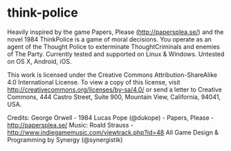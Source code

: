 think-police
============

Heavily inspired by the game Papers, Please (http://papersplea.se/) and the novel 1984 ThinkPolice is a game of moral decisions. You operate as an agent of the Thought Police to exterminate ThoughtCriminals and enemies of The Party. Currently tested and supported on Linux & Windows. Untested on OS X, Android, iOS.

This work is licensed under the Creative Commons Attribution-ShareAlike 4.0 International License. To view a copy of this license, visit http://creativecommons.org/licenses/by-sa/4.0/ or send a letter to Creative Commons, 444 Castro Street, Suite 900, Mountain View, California, 94041, USA.


Credits:
George Orwell - 1984
Lucas Pope (@dukope) - Papers, Please - http://papersplea.se/
Music: Roald Strauss - http://www.indiegamemusic.com/viewtrack.php?id=48
All Game Design & Programming by Synergy (@synergistik)
